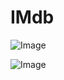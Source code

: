 # IMdb

![Image](https://github.com/user-attachments/assets/70aff3ad-3eef-4608-a43d-b31ddd760d7f)

![Image](https://github.com/user-attachments/assets/5b9887bf-ad9a-4a95-8928-b7815bef502e)
